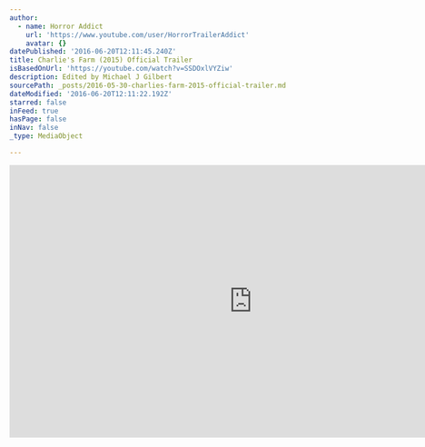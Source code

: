 ```yaml
---
author:
  - name: Horror Addict
    url: 'https://www.youtube.com/user/HorrorTrailerAddict'
    avatar: {}
datePublished: '2016-06-20T12:11:45.240Z'
title: Charlie's Farm (2015) Official Trailer
isBasedOnUrl: 'https://youtube.com/watch?v=SSDOxlVYZiw'
description: Edited by Michael J Gilbert
sourcePath: _posts/2016-05-30-charlies-farm-2015-official-trailer.md
dateModified: '2016-06-20T12:11:22.192Z'
starred: false
inFeed: true
hasPage: false
inNav: false
_type: MediaObject

---
```

<iframe src="https://cdn.embedly.com/widgets/media.html?src=https%3A%2F%2Fwww.youtube.com%2Fembed%2FSSDOxlVYZiw%3Ffeature%3Doembed&amp;url=http%3A%2F%2Fwww.youtube.com%2Fwatch%3Fv%3DSSDOxlVYZiw&amp;image=https%3A%2F%2Fi.ytimg.com%2Fvi%2FSSDOxlVYZiw%2Fhqdefault.jpg&amp;key=b7d04c9b404c499eba89ee7072e1c4f7&amp;type=text%2Fhtml&amp;schema=youtube" width="854" height="480" scrolling="no" frameborder="0" allowfullscreen="" style=""></iframe>